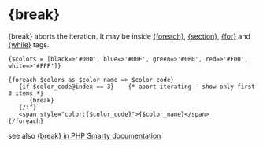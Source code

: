 # {break} #

{break} aborts the iteration.
It may be inside [{foreach}](foreach.md), [{section}](section.md), [{for}](for.md) and [{while}](while.md) tags.

```
{$colors = [black=>'#000', blue=>'#00F', green=>'#0F0', red=>'#F00', white=>'#FFF']}

{foreach $colors as $color_name => $color_code}
   {if $color_code@index == 3}    {* abort iterating - show only first 3 items *}
      {break}
   {/if}
   <span style="color:{$color_code}">{$color_name}</span>
{/foreach}
```

see also [{break} in PHP Smarty documentation](http://www.smarty.net/docs/en/language.function.foreach.tpl#foreach.construct.break)